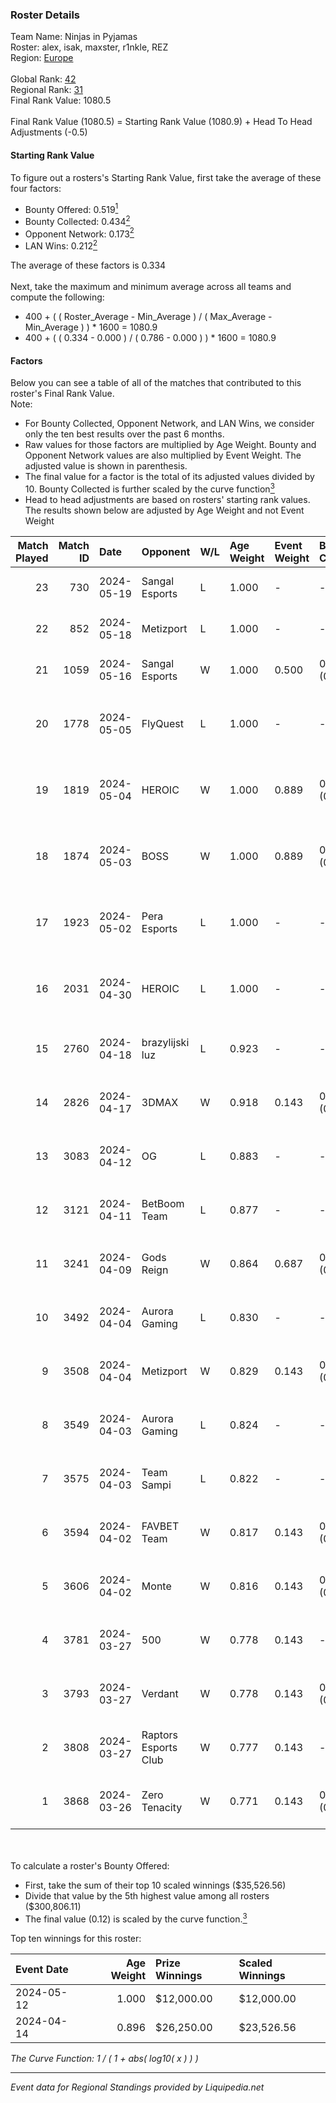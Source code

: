 ### Roster Details<br />
Team Name: Ninjas in Pyjamas<br />
Roster: alex, isak, maxster, r1nkle, REZ<br />
Region: [Europe]( ../standings_europe.md)<br />
<br />
Global Rank: [42](../standings_global.md)<br />
Regional Rank: [31]( ../standings_europe.md)<br />
Final Rank Value:  1080.5<br />
<br />
Final Rank Value (1080.5) = Starting Rank Value (1080.9) + Head To Head Adjustments (-0.5)<br />

#### Starting Rank Value<br />
To figure out a rosters's Starting Rank Value, first take the average of these four factors:<br />
- Bounty Offered: 0.519[<sup>1</sup>](#table2)
- Bounty Collected: 0.434[<sup>2</sup>](#table1)
- Opponent Network: 0.173[<sup>2</sup>](#table1)
- LAN Wins: 0.212[<sup>2</sup>](#table1)

The average of these factors is 0.334<br />
<br />
Next, take the maximum and minimum average across all teams and compute the following:<br />
- 400 + ( ( Roster_Average - Min_Average ) / ( Max_Average - Min_Average ) ) * 1600 = 1080.9
- 400 + ( ( 0.334 - 0.000 ) / ( 0.786 - 0.000 ) ) * 1600 = 1080.9


#### Factors<br />
Below you can see a table of all of the matches that contributed to this roster's Final Rank Value.<br />
Note:<br />

- For Bounty Collected, Opponent Network, and LAN Wins, we consider only the ten best results over the past 6 months.
- Raw values for those factors are multiplied by Age Weight. Bounty and Opponent Network values are also multiplied by Event Weight. The adjusted value is shown in parenthesis.
- The final value for a factor is the total of its adjusted values divided by 10. Bounty Collected is further scaled by the curve function[<sup>3</sup>](#curveFunction)
- Head to head adjustments are based on rosters' starting rank values. The results shown below are adjusted by Age Weight and not Event Weight
<span id="table1"></span><br />


| Match Played | Match ID | Date       | Opponent             | W/L | Age Weight | Event Weight | Bounty Collected | Opponent Network | LAN Wins  | H2H Adj. | Roster                                         |
| -: | -: | :- | :- | :- | :- | :- | :- | :- | :- | -: | :- |
|           23 |      730 | 2024-05-19 | Sangal Esports       | L   | 1.000      | -            | -                | -                | -         |   -17.73 | alex, isak, maxster, r1nkle, REZ               |
|           22 |      852 | 2024-05-18 | Metizport            | L   | 1.000      | -            | -                | -                | -         |   -16.58 | alex, isak, maxster, r1nkle, REZ               |
|           21 |     1059 | 2024-05-16 | Sangal Esports       | W   | 1.000      | 0.500        | 0.166 (0.083)    | 0.577 (0.288)    | 0 (0.000) |    11.68 | alex, isak, maxster, r1nkle, REZ               |
|           20 |     1778 | 2024-05-05 | FlyQuest             | L   | 1.000      | -            | -                | -                | -         |    -4.29 | alex, BluePho3nix, maxster, r1nkle, xKacpersky |
|           19 |     1819 | 2024-05-04 | HEROIC               | W   | 1.000      | 0.889        | 0.322 (0.286)    | 0.463 (0.412)    | 1 (1.000) |    29.81 | alex, BluePho3nix, maxster, r1nkle, xKacpersky |
|           18 |     1874 | 2024-05-03 | BOSS                 | W   | 1.000      | 0.889        | 0.016 (0.014)    | 0.315 (0.280)    | 1 (1.000) |     7.73 | alex, BluePho3nix, maxster, r1nkle, xKacpersky |
|           17 |     1923 | 2024-05-02 | Pera Esports         | L   | 1.000      | -            | -                | -                | -         |   -23.89 | alex, BluePho3nix, maxster, r1nkle, xKacpersky |
|           16 |     2031 | 2024-04-30 | HEROIC               | L   | 1.000      | -            | -                | -                | -         |    -1.31 | alex, BluePho3nix, maxster, r1nkle, xKacpersky |
|           15 |     2760 | 2024-04-18 | brazylijski luz      | L   | 0.923      | -            | -                | -                | -         |   -24.27 | alex, BluePho3nix, maxster, r1nkle, REZ        |
|           14 |     2826 | 2024-04-17 | 3DMAX                | W   | 0.918      | 0.143        | 0.106 (0.014)    | -                | 0 (0.000) |     8.00 | alex, BluePho3nix, maxster, r1nkle, REZ        |
|           13 |     3083 | 2024-04-12 | OG                   | L   | 0.883      | -            | -                | -                | -         |    -9.87 | alex, BluePho3nix, maxster, r1nkle, REZ        |
|           12 |     3121 | 2024-04-11 | BetBoom Team         | L   | 0.877      | -            | -                | -                | -         |    -5.97 | alex, BluePho3nix, maxster, r1nkle, REZ        |
|           11 |     3241 | 2024-04-09 | Gods Reign           | W   | 0.864      | 0.687        | 0.086 (0.051)    | 0.461 (0.273)    | 0 (0.000) |     6.55 | alex, BluePho3nix, maxster, r1nkle, REZ        |
|           10 |     3492 | 2024-04-04 | Aurora Gaming        | L   | 0.830      | -            | -                | -                | -         |    -3.73 | alex, BluePho3nix, maxster, r1nkle, REZ        |
|            9 |     3508 | 2024-04-04 | Metizport            | W   | 0.829      | 0.143        | 0.088 (0.010)    | 0.698 (0.083)    | 0 (0.000) |    12.57 | alex, BluePho3nix, maxster, r1nkle, REZ        |
|            8 |     3549 | 2024-04-03 | Aurora Gaming        | L   | 0.824      | -            | -                | -                | -         |    -3.61 | alex, BluePho3nix, maxster, r1nkle, REZ        |
|            7 |     3575 | 2024-04-03 | Team Sampi           | L   | 0.822      | -            | -                | -                | -         |   -17.63 | alex, BluePho3nix, maxster, r1nkle, REZ        |
|            6 |     3594 | 2024-04-02 | FAVBET Team          | W   | 0.817      | 0.143        | 0.008 (0.001)    | 0.666 (0.078)    | 0 (0.000) |     6.92 | alex, BluePho3nix, maxster, r1nkle, REZ        |
|            5 |     3606 | 2024-04-02 | Monte                | W   | 0.816      | 0.143        | 0.181 (0.021)    | -                | 0 (0.000) |    17.08 | alex, BluePho3nix, maxster, r1nkle, REZ        |
|            4 |     3781 | 2024-03-27 | 500                  | W   | 0.778      | 0.143        | -                | 0.479 (0.053)    | 0 (0.000) |     5.67 | alex, BluePho3nix, maxster, REZ, Silence       |
|            3 |     3793 | 2024-03-27 | Verdant              | W   | 0.778      | 0.143        | 0.014 (0.002)    | 1.000 (0.111)    | 0 (0.000) |     7.29 | alex, BluePho3nix, maxster, REZ, Silence       |
|            2 |     3808 | 2024-03-27 | Raptors Esports Club | W   | 0.777      | 0.143        | -                | 0.406 (0.045)    | -         |     5.04 | alex, BluePho3nix, maxster, REZ, Silence       |
|            1 |     3868 | 2024-03-26 | Zero Tenacity        | W   | 0.771      | 0.143        | 0.147 (0.016)    | 1.000 (0.110)    | -         |    10.07 | alex, BluePho3nix, maxster, REZ, Silence       |

<br />
<span id="table2"></span><br />
To calculate a roster's Bounty Offered:<br />

- First, take the sum of their top 10 scaled winnings ($35,526.56)
- Divide that value by the 5th highest value among all rosters ($300,806.11)
- The final value (0.12) is scaled by the curve function.[<sup>3</sup>](#curveFunction)

Top ten winnings for this roster:<br />

| Event Date | Age Weight | Prize Winnings | Scaled Winnings |
| :- | -: | :- | :- |
| 2024-05-12 |      1.000 | $12,000.00     | $12,000.00      |
| 2024-04-14 |      0.896 | $26,250.00     | $23,526.56      |


<span id="curveFunction"></span>_The Curve Function: 1 / ( 1 + abs( log10( x ) ) )_<br />

---
_Event data for Regional Standings provided by Liquipedia.net_<br />
